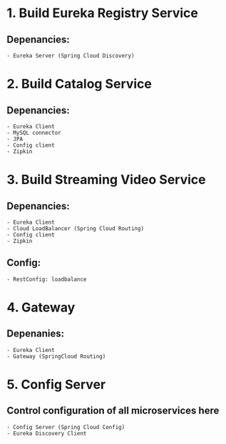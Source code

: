 # 1. Build Eureka Registry Service 
## Depenancies:
    - Eureka Server (Spring Cloud Discovery)


# 2. Build Catalog Service
## Depenancies:
    - Eureka Client
    - MySQL connector
    - JPA
    - Config client
    - Zipkin


# 3. Build Streaming Video Service
## Depenancies:
    - Eureka Client
    - Cloud LoadBalancer (Spring Cloud Routing)
    - Config client
    - Zipkin
## Config:
    - RestConfig: loadbalance


# 4. Gateway
## Depenanies:
    - Eureka Client
    - Gateway (SpringCloud Routing)


# 5. Config Server
## Control configuration of all microservices here
    - Config Server (Spring Cloud Config)
    - Eureka Discovery Client

    